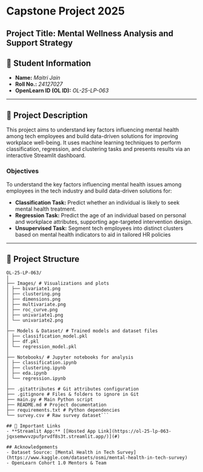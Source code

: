 # Capstone Project 2025  
**Project Title:** Mental Wellness Analysis and Support Strategy  
---

## 🧾 Student Information  
- **Name:** *Maitri Jain*  
- **Roll No.:** *24127027*  
- **OpenLearn ID (OL ID):** *OL-25-LP-063*  

---

## 📝 Project Description  
This project aims to understand key factors influencing mental health among tech employees and build data-driven solutions for improving workplace well-being. It uses machine learning techniques to perform classification, regression, and clustering tasks and presents results via an interactive Streamlit dashboard.

### **Objectives**
To understand the key factors influencing mental health issues among employees in the tech industry and
build data-driven solutions for:
- **Classification Task:** Predict whether an individual is likely to seek mental health treatment.
- **Regression Task:** Predict the age of an individual based on personal and workplace attributes, supporting age-targeted intervention design.
- **Unsupervised Task:** Segment tech employees into distinct clusters based on mental health indicators to aid in tailored HR policies

---

## 📂 Project Structure  
```
OL-25-LP-063/
│
├── Images/ # Visualizations and plots
│ ├── bivariate1.png
│ ├── clustering.png
│ ├── dimensions.png
│ ├── multivariate.png
│ ├── roc_curve.png
│ ├── univariate1.png
│ └── univariate2.png
│
├── Models & Dataset/ # Trained models and dataset files
│ ├── classification_model.pkl
│ ├── df.pkl
│ └── regression_model.pkl
│
├── Notebooks/ # Jupyter notebooks for analysis
│ ├── classification.ipynb
│ ├── clustering.ipynb
│ ├── eda.ipynb
│ └── regression.ipynb
│
├── .gitattributes # Git attributes configuration
├── .gitignore # Files & folders to ignore in Git
├── main.py # Main Python script
├── README.md # Project documentation
├── requirements.txt # Python dependencies
└── survey.csv # Raw survey dataset```

## 🔗 Important Links  
- **Streamlit App:** [[Hosted App Link](https://ol-25-lp-063-jqxsemwvvzpufprvdf8s3t.streamlit.app/)](#)  

## Acknowledgements
- Dataset Source: [Mental Health in Tech Survey](https://www.kaggle.com/datasets/osmi/mental-health-in-tech-survey)
- OpenLearn Cohort 1.0 Mentors & Team
